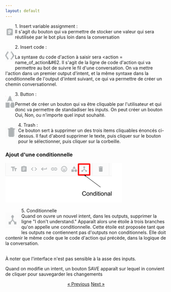 ```yaml
---
layout: default
---
```




<p>
<div style="float:left;width:30px" markdown="1">

 ![image](/assets/images/insert-variable.png) 
</div>
1. Insert variable assignment :<br>
Il s'agit du bouton qui va permettre de stocker une valeur qui sera réutilisée par le bot plus loin dans la conversation

<p>
<div style="float:left;width:30px" markdown="1">

 ![image](/assets/images/chevrons.png) 
</div>
2. Insert code :

La syntaxe du code d'action à saisir sera &#60;action = name_of_action&#62. Il s'agit de la ligne de code d'action qui va permettre au bot de suivre le fil d'une conversation. On va mettre l'action dans un premier output d'intent, et la même syntaxe dans la conditionnelle de l'output d'intent suivant, ce qui va permettre de créer un chemin conversationnel.
</p>


<p>
<div style="float:left;width:30px" markdown="1">

 ![image](/assets/images/button.png) 
</div>
3. Button :

Permet de créer un bouton qui va être cliquable par l'utilisateur et qui donc va permettre de standadiser les inputs. On peut créer un bouton Oui, Non, ou n'importe quel input souhaité.
<p>

<p>
<div style="float:left;width:40px" markdown="1">

 ![image](/assets/images/trash.png) 
</div>
4. Trash :<br>
Ce bouton sert à supprimer un des trois items cliquables énoncés ci-dessus. Il faut d'abord supprimer le texte, puis cliquer sur le bouton pour le sélectionner, puis cliquer sur la corbeille.

</p>

### Ajout d'une conditionnelle
<p>

![image](/assets/images/conditional-in-output-options.png)

<div style="float:left;width:50px" markdown="1">

 ![image](/assets/images/conditional.png) 
</div>
5. Conditionnelle <br>
Quand on ouvre un nouvel intent, dans les outputs, supprimer la ligne "I don't understand." Apparaît alors une étoile à trois branches qu'on appelle une conditionnelle. Cette étoile est proposée tant que les outputs ne contiennent pas d'outputs non conditionnels. Elle doit contenir le même code que le code d'action qui précède, dans la logique de la conversation.<br><br>

À noter que l'interface n'est pas sensible à la asse des inputs.

Quand on modifie un intent, un bouton SAVE apparaît sur lequel in convient de cliquer pour sauvegarder les changements
</p>

<div style = "text-align:center" markdown="1">
<a href="En-francais.html" class="previous">&laquo; Previous</a>
<a href="En-francais2.html" class="next">Next &raquo;</a>
</div>